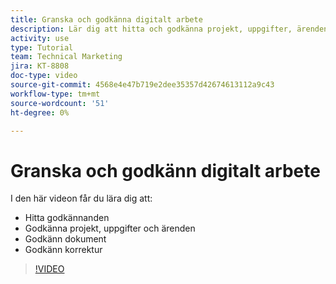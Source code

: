 ```yaml
---
title: Granska och godkänna digitalt arbete
description: Lär dig att hitta och godkänna projekt, uppgifter, ärenden, dokument och korrektur.
activity: use
type: Tutorial
team: Technical Marketing
jira: KT-8808
doc-type: video
source-git-commit: 4568e4e47b719e2dee35357d42674613112a9c43
workflow-type: tm+mt
source-wordcount: '51'
ht-degree: 0%

---
```


# Granska och godkänn digitalt arbete

I den här videon får du lära dig att:

* Hitta godkännanden
* Godkänna projekt, uppgifter och ärenden
* Godkänn dokument
* Godkänn korrektur

>[!VIDEO](https://video.tv.adobe.com/v/3444950/?quality=12&learn=on&enablevpops&captions=swe)

<!--
learn more URLS
Approving work
Home area for Reviewers
Guides
Home overview for Reviewers
Issue page overview
-->